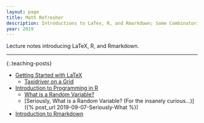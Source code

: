 ```yaml
---
layout: page
title: Math Refresher
description: Introductions to LaTex, R, and Rmarkdown; Some Combinatorics; Random Variables
year: 2019 
---
```


Lecture notes introducing LaTeX, R, and Rmarkdown. 

<hr>

{:.teaching-posts}

- [Getting Started with LaTeX](https://htmlpreview.github.com/?https://github.com/baruuum/intro_to_stats_2019/blob/master/math_refresher/day1_Latex/IntroLaTeX.html)
    + [Taxidriver on a Grid](https://htmlpreview.github.com/?https://github.com/baruuum/intro_to_stats_2019/blob/master/math_refresher/problems/problems.html)
- [Introduction to Programming in R](https://htmlpreview.github.com/?https://github.com/baruuum/intro_to_stats_2019/blob/master/math_refresher/day2_R/IntroR.html)
    + [What is a Random Variable?](https://htmlpreview.github.com/?https://github.com/baruuum/intro_to_stats_2019/blob/master/math_refresher/problems/problem2.html)
    + [Seriously, What is a Random Variable? (For the insanely curious...)]({% post_url 2019-09-07-Seriously-What %}) 
- [Introduction to Rmarkdown](https://htmlpreview.github.com/?https://github.com/baruuum/intro_to_stats_2019/blob/master/math_refresher/day3_Rmarkdown/IntroRmarkdown.html)